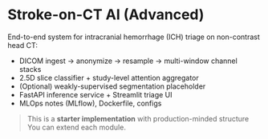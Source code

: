 # Stroke-on-CT AI (Advanced)

End-to-end system for intracranial hemorrhage (ICH) triage on non-contrast head CT:
- DICOM ingest → anonymize → resample → multi-window channel stacks
- 2.5D slice classifier + study-level attention aggregator
- (Optional) weakly-supervised segmentation placeholder
- FastAPI inference service + Streamlit triage UI
- MLOps notes (MLflow), Dockerfile, configs

> This is a **starter implementation** with production-minded structure You can extend each module.
